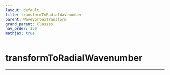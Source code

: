 ```yaml
---
layout: default
title: transformToRadialWavenumber
parent: WaveVortexTransform
grand_parent: Classes
nav_order: 159
mathjax: true
---
```


#  transformToRadialWavenumber




---

